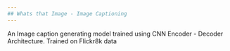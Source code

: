 ```yaml
---
## Whats that Image - Image Captioning
---
```

An Image caption generating model trained using CNN Encoder - Decoder Architecture. Trained on Flickr8k data
